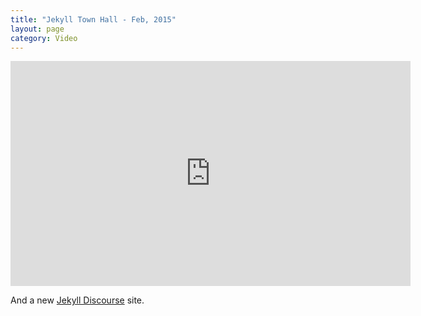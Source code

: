 ```yaml
---
title: "Jekyll Town Hall - Feb, 2015"
layout: page
category: Video
---
```

<iframe width="640" height="360" src="https://www.youtube.com/embed/sRCXRkUVAag?rel=0&amp;showinfo=0" frameborder="0" allowfullscreen></iframe>

And a new [Jekyll Discourse](https://talk.jekyllrb.com/) site.